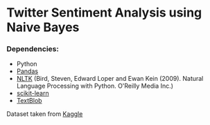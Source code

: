 # Twitter Sentiment Analysis using Naive Bayes 

### Dependencies:
* Python
* [Pandas](https://pandas.pydata.org/)
* [NLTK](https://www.nltk.org/)
(Bird, Steven, Edward Loper and Ewan Kein (2009). Natural Language Processing with Python. O'Reilly Media Inc.)
* [scikit-learn](https://scikit-learn.org/stable/index.html)
* [TextBlob](https://textblob.readthedocs.io/en/dev/)

Dataset taken from [Kaggle](https://www.kaggle.com/arkhoshghalb/twitter-sentiment-analysis-hatred-speech?select=train.csv)
